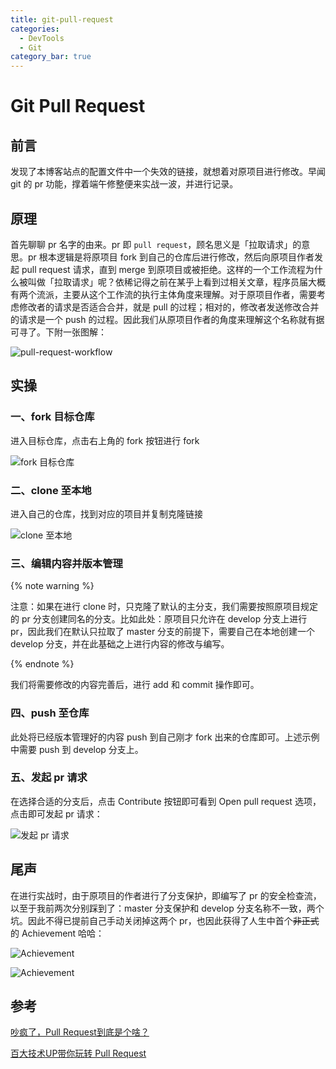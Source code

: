 ```yaml
---
title: git-pull-request
categories:
  - DevTools
  - Git
category_bar: true
---
```


# Git Pull Request

## 前言

发现了本博客站点的配置文件中一个失效的链接，就想着对原项目进行修改。早闻 git 的 pr 功能，撑着端午修整便来实战一波，并进行记录。

## 原理

首先聊聊 pr 名字的由来。pr 即 `pull request`，顾名思义是「拉取请求」的意思。pr 根本逻辑是将原项目 fork 到自己的仓库后进行修改，然后向原项目作者发起 pull request 请求，直到 merge 到原项目或被拒绝。这样的一个工作流程为什么被叫做「拉取请求」呢？依稀记得之前在某乎上看到过相关文章，程序员届大概有两个流派，主要从这个工作流的执行主体角度来理解。对于原项目作者，需要考虑修改者的请求是否适合合并，就是 pull 的过程；相对的，修改者发送修改合并的请求是一个 push 的过程。因此我们从原项目作者的角度来理解这个名称就有据可寻了。下附一张图解：

![pull-request-workflow](https://dwj-oss.oss-cn-nanjing.aliyuncs.com/images/202406091607490.svg)

## 实操

### 一、fork 目标仓库

进入目标仓库，点击右上角的 fork 按钮进行 fork

![fork 目标仓库](https://dwj-oss.oss-cn-nanjing.aliyuncs.com/images/202406091618430.png)

### 二、clone 至本地

进入自己的仓库，找到对应的项目并复制克隆链接

![clone 至本地](https://dwj-oss.oss-cn-nanjing.aliyuncs.com/images/202406091620622.png)

### 三、编辑内容并版本管理

{% note warning %}

注意：如果在进行 clone 时，只克隆了默认的主分支，我们需要按照原项目规定的 pr 分支创建同名的分支。比如此处：原项目只允许在 develop 分支上进行 pr，因此我们在默认只拉取了 master 分支的前提下，需要自己在本地创建一个 develop 分支，并在此基础之上进行内容的修改与编写。

{% endnote %}

我们将需要修改的内容完善后，进行 add 和 commit 操作即可。

### 四、push 至仓库

此处将已经版本管理好的内容 push 到自己刚才 fork 出来的仓库即可。上述示例中需要 push 到 develop 分支上。

### 五、发起 pr 请求

在选择合适的分支后，点击 Contribute 按钮即可看到 Open pull request 选项，点击即可发起 pr 请求：

![发起 pr 请求](https://dwj-oss.oss-cn-nanjing.aliyuncs.com/images/202406091634960.png)

## 尾声

在进行实战时，由于原项目的作者进行了分支保护，即编写了 pr 的安全检查流，以至于我前两次分别踩到了：master 分支保护和 develop 分支名称不一致，两个坑。因此不得已提前自己手动关闭掉这两个 pr，也因此获得了人生中首个~~非正式~~的 Achievement 哈哈：

![Achievement](https://dwj-oss.oss-cn-nanjing.aliyuncs.com/images/202406091633666.png)

![Achievement](https://dwj-oss.oss-cn-nanjing.aliyuncs.com/images/202406091633736.png)

## 参考

[吵疯了，Pull Request到底是个啥？](https://zhuanlan.zhihu.com/p/347918608)

[百大技术UP带你玩转 Pull Request](https://www.bilibili.com/video/BV11d4y1H74N/)
